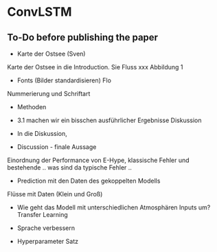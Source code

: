 # ConvLSTM

## To-Do before publishing the paper
 
- Karte der Ostsee (Sven)

Karte der Ostsee in die Introduction. Sie Fluss xxx Abbildung 1

- Fonts (Bilder standardisieren) Flo

Nummerierung und Schriftart

- Methoden
- 3.1 machen wir ein bisschen ausführlicher Ergebnisse Diskussion
- In die Diskussion,

- Discussion - finale Aussage

 Einordnung der Performance von E-Hype, klassische Fehler und bestehende .. was sind da typische Fehler ..

- Prediction mit den Daten des gekoppelten Modells

Flüsse mit Daten (Klein und Groß)

- Wie geht das Modell mit unterschiedlichen Atmosphären Inputs um? Transfer Learning 

- Sprache verbessern

- Hyperparameter Satz





